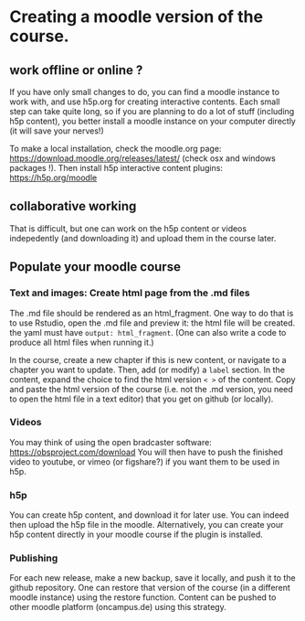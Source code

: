 # Creating a moodle version of the course.

## work offline or online ?

If you have only small changes to do, you can find a moodle instance to work with, and use h5p.org for creating interactive contents. Each small step can take quite long, so if you are planning to do a lot of stuff (including h5p content), you better install a moodle instance on your computer directly (it will save your nerves!)

To make a local installation, check the moodle.org page: https://download.moodle.org/releases/latest/ (check osx and windows packages !). Then install h5p interactive content plugins: https://h5p.org/moodle

## collaborative working

That is difficult, but one can work on the h5p content or videos indepedently (and downloading it) and upload them in the course later.


## Populate your moodle course


### Text and images: Create html page from the .md files

The .md file should be rendered as an html_fragment. One way to do that is to use Rstudio, open the .md file and preview it: the html file will be created. the yaml must have `output: html_fragment`. (One can also write a code to produce all html files when running it.)

In the course, create a new chapter if this is new content, or navigate to a chapter you want to update.
Then, add (or modify) a `label` section. In the content, expand the choice to find the html version `< >` of the content. Copy and paste the html version of the course (i.e. not the .md version, you need to open the html file in a text editor) that you get on github (or locally).

### Videos

You may think of using the open bradcaster software: https://obsproject.com/download
You will then have to push the finished video to youtube, or vimeo (or figshare?) if you want them to be used in h5p.

### h5p

You can create h5p content, and download it for later use. You can indeed then upload the h5p file in the moodle. Alternatively, you can create your h5p content directly in your moodle course if the plugin is installed.




### Publishing

For each new release, make a new backup, save it locally, and  push it to the github repository. One can restore that version of the course (in a different moodle instance) using the restore function. Content can be pushed to other moodle platform (oncampus.de) using this strategy.

